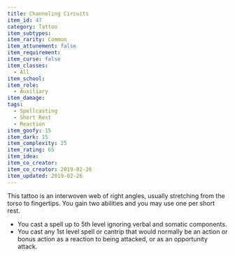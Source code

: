 ```yaml
---
title: Channeling Circuits
item_id: 47
category: Tattoo
item_subtypes:
item_rarity: Common
item_attunement: false
item_requirement:
item_curse: false
item_classes:
  - All
item_school:
item_role:
  - Auxiliary
item_damage:
tags:
  - Spellcasting
  - Short Rest
  - Reaction
item_goofy: 15
item_dark: 15
item_complexity: 25
item_rating: 65
item_idea:
item_co_creator:
item_co_creator: 2019-02-26
item_updated: 2019-02-26
---
```


This tattoo is an interwoven web of right angles, usually stretching from the torso to fingertips. You gain two abilities and you may use one per short rest.
- You cast a spell up to 5th level ignoring verbal and somatic components.
- You cast any 1st level spell or cantrip that would normally be an action or bonus action as a reaction to being attacked, or as an opportunity attack.
